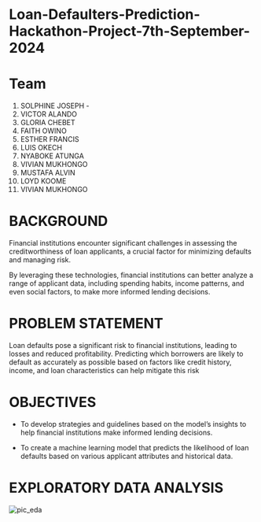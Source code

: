 # Loan-Defaulters-Prediction-Hackathon-Project-7th-September-2024

# Team
1. SOLPHINE JOSEPH - 
2. VICTOR ALANDO 
3. GLORIA CHEBET
4. FAITH OWINO
5. ESTHER FRANCIS
6. LUIS OKECH
7. NYABOKE ATUNGA
8. VIVIAN MUKHONGO
9. MUSTAFA ALVIN
10. LOYD KOOME
11. VIVIAN MUKHONGO

# BACKGROUND
Financial institutions encounter significant challenges in assessing the creditworthiness of loan applicants, a crucial factor for minimizing defaults and managing risk. 

By leveraging these technologies, financial institutions can better analyze a range of applicant data, including spending habits, income patterns, and even social factors, to make more informed lending decisions.

# PROBLEM STATEMENT
Loan defaults pose a significant risk to financial institutions, leading to losses and reduced profitability. Predicting which borrowers are likely to default as accurately as possible based on factors like credit history, income, and loan characteristics can help mitigate this risk

# OBJECTIVES
- To develop strategies and guidelines based on the model’s insights to help financial institutions make informed lending decisions.

- To create a machine learning model that predicts the likelihood of loan defaults based on various applicant attributes and historical data.

# EXPLORATORY DATA ANALYSIS

![pic_eda](https://github.com/user-attachments/assets/bb4c9880-c17d-4f3a-ba50-00b92735e048)


